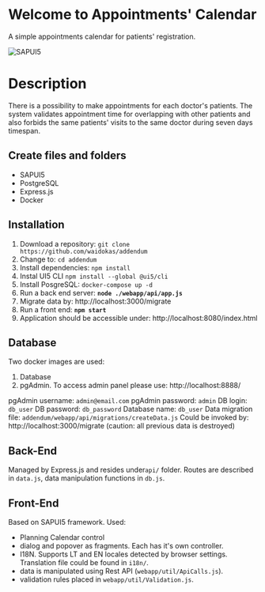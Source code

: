 # Welcome to Appointments' Calendar

A simple appointments calendar for patients' registration.

![SAPUI5](https://lh3.googleusercontent.com/HXxdPjeJvoGYP_wsSEaDF4zVNfBM2fJFWL1RGUZ78VwJN9WdNWU5b9VJmabEguX0fofdPIKf3wA0s0OBkRFlnmZntSw5BQJLgV7qK2sgs5X3AjA7g3yqukBsxtPuzspS8BehZ3qUFvHqCo9jeKz3g6heh5Dk1aZQq-ezIdTU6f1f_c6wFMnTuUZwSus-59lKzBNQuVp7kisamLvcNbVQQXXXFMZ4iRyOOIlVRZPvIKZHWQ5JN0GF1zU2YqIG1aapkKI5fI7-BYutz6B_k7cWEZ0mKbZaogOMwgfgq1VoNFr6W5d1P1mCXf-_sE_g-H1_5IdvPZvNmoojZBOMj18B_sKlTaTBZQWiDVaBfET_g19uZUryNQ8Mx_JKIao01iLrJow7KMzI0FwBylldbHtB4SdTGPXWugN9EmL_Q7tZsBJQ9KU48aQu8Yz8K0nQue5aoQFrcrD0LJn77L-ZuJWNSXzY7AySBpYMias4jfbzduc32-u4s0JFuOxXfGYRhbhJtqdQkM6-CQfDVmqNRysxazHkYjwyyNVnbE-39-XzV6BU-8qgI7n83fhifWWdN61iKSvxfkkbSCIaAEHMbEecwk8Bk2ELPZ1EPxGlxtwO8EIicucbNiXKnXWKrI-daXu66x0wQoa11kRhrdhu_zOxlpylZx6YwQ_ZSvi4p_cU_7S2hdIlKO59SzyFYFNH7g=w1261-h448-no?authuser=1)

# Description

There is a possibility to make appointments for each doctor's patients. The system validates appointment time for overlapping with other patients and also forbids the same patients' visits to the same doctor during seven days timespan.

## Create files and folders

 - SAPUI5
 - PostgreSQL
 - Express.js 
 - Docker


## Installation

 1. Download a repository: `git clone https://github.com/waidokas/addendum`
 2. Change to: `cd addendum`
 3. Install dependencies: `npm install`
 4. Instal UI5 CLI `npm install --global @ui5/cli`
 5. Install PosgreSQL:  `docker-compose up -d` 
 6. Run a back end server: **`node ./webapp/api/app.js`**
 7. Migrate data by: http://localhost:3000/migrate
 8. Run a front end: **`npm start`**
 9. Application should be accessible under: http://localhost:8080/index.html

## Database

Two docker images are used:

 1. Database
 2. pgAdmin. To access admin panel please use: http://localhost:8888/

pgAdmin username: `admin@email.com`
pgAdmin password: `admin`
DB login: `db_user`
DB password: `db_password`
Database name: `db_user`
Data migration file: `addendum/webapp/api/migrations/createData.js` 
Could be invoked by: http://localhost:3000/migrate  (caution: all previous data is destroyed)

## Back-End

Managed by Express.js and resides under`api/` folder. 
Routes are described in `data.js`, data manipulation functions in `db.js`.


## Front-End

Based on SAPUI5 framework. 
Used:

 - Planning Calendar control 
 - dialog and popover as fragments. Each has it's own controller.
 - I18N. Supports LT and EN locales detected by browser settings. Translation file could be found in `i18n/`.
 - data is manipulated using Rest API (`webapp/util/ApiCalls.js`).
 - validation rules placed in `webapp/util/Validation.js`.


